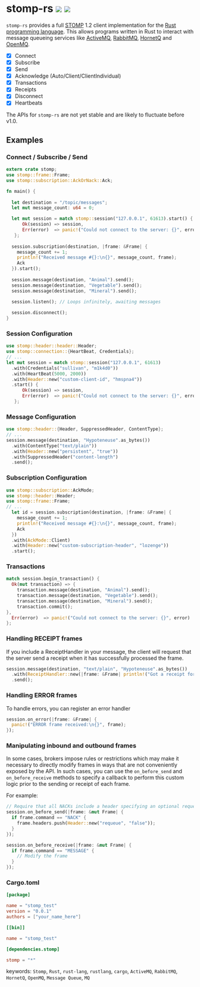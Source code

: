 stomp-rs [![](https://api.travis-ci.org/zslayton/stomp-rs.png?branch=master)](https://travis-ci.org/zslayton/stomp-rs) [![](https://img.shields.io/crates/v/stomp.svg)](https://crates.io/crates/stomp)
=====

`stomp-rs` provides a full [STOMP](https://stomp.github.io/stomp-specification-1.2.html) 1.2 client implementation for the [Rust programming language](https://www.rust-lang.org/). This allows programs written in Rust to interact with message queueing services like [ActiveMQ](https://activemq.apache.org/), [RabbitMQ](https://www.rabbitmq.com/), [HornetQ](https://hornetq.jboss.org/) and [OpenMQ](https://javaee.github.io/openmq/).

- [x] Connect
- [x] Subscribe
- [x] Send
- [x] Acknowledge (Auto/Client/ClientIndividual)
- [x] Transactions
- [x] Receipts
- [x] Disconnect
- [x] Heartbeats

The APIs for `stomp-rs` are not yet stable and are likely to fluctuate before v1.0.

## Examples
### Connect / Subscribe / Send
```rust
extern crate stomp;
use stomp::frame::Frame;
use stomp::subscription::AckOrNack::Ack;

fn main() {
  
  let destination = "/topic/messages";
  let mut message_count: u64 = 0;

  let mut session = match stomp::session("127.0.0.1", 61613).start() {
      Ok(session) => session,
      Err(error)  => panic!("Could not connect to the server: {}", error)
   };
  
  session.subscription(destination, |frame: &Frame| {
    message_count += 1;
    println!("Received message #{}:\n{}", message_count, frame);
    Ack
  }).start();
  
  session.message(destination, "Animal").send();
  session.message(destination, "Vegetable").send();
  session.message(destination, "Mineral").send();
  
  session.listen(); // Loops infinitely, awaiting messages

  session.disconnect();
}
```

### Session Configuration
```rust
use stomp::header::header::Header;
use stomp::connection::{HeartBeat, Credentials};
// ...
let mut session = match stomp::session("127.0.0.1", 61613)
  .with(Credentials("sullivan", "m1k4d0"))
  .with(HeartBeat(5000, 2000))
  .with(Header::new("custom-client-id", "hmspna4"))
  .start() {
      Ok(session) => session,
      Err(error)  => panic!("Could not connect to the server: {}", error)
   };
```

### Message Configuration
```rust
use stomp::header::{Header, SuppressedHeader, ContentType};
// ...
session.message(destination, "Hypoteneuse".as_bytes())
  .with(ContentType("text/plain"))
  .with(Header::new("persistent", "true"))
  .with(SuppressedHeader("content-length")
  .send();
```

### Subscription Configuration
```rust
use stomp::subscription::AckMode;
use stomp::header::Header;
use stomp::frame::Frame;
// ...
  let id = session.subscription(destination, |frame: &Frame| {
    message_count += 1;
    println!("Received message #{}:\n{}", message_count, frame);
    Ack
  })
  .with(AckMode::Client)
  .with(Header::new("custom-subscription-header", "lozenge"))
  .start();
```

### Transactions
```rust
match session.begin_transaction() {
  Ok(mut transaction) => {
    transaction.message(destination, "Animal").send();
    transaction.message(destination, "Vegetable").send();
    transaction.message(destination, "Mineral").send();
    transaction.commit();
},
  Err(error)  => panic!("Could not connect to the server: {}", error)
};
```

### Handling RECEIPT frames
If you include a ReceiptHandler in your message, the client will request that the server send a receipt when it has successfully processed the frame.
```rust
session.message(destination, "text/plain", "Hypoteneuse".as_bytes())
  .with(ReceiptHandler::new(|frame: &Frame| println!("Got a receipt for 'Hypoteneuse'.")))
  .send();
```
### Handling ERROR frames
To handle errors, you can register an error handler
```rust
session.on_error(|frame: &Frame| {
  panic!("ERROR frame received:\n{}", frame);
});
```

### Manipulating inbound and outbound frames
In some cases, brokers impose rules or restrictions which may make it necessary to
directly modify frames in ways that are not conveniently exposed by the API. In such 
cases, you can use the `on_before_send` and `on_before_receive` methods to specify a
callback to perform this custom logic prior to the sending or receipt of each frame.

For example:
```rust
// Require that all NACKs include a header specifying an optional requeue policy
session.on_before_send(|frame: &mut Frame| {
  if frame.command == "NACK" {
    frame.headers.push(Header::new("requeue", "false"));
  }
});

session.on_before_receive(|frame: &mut Frame| {
  if frame.command == "MESSAGE" {
    // Modify the frame
  }
});
```
### Cargo.toml
```toml
[package]

name = "stomp_test"
version = "0.0.1"
authors = ["your_name_here"]

[[bin]]

name = "stomp_test"

[dependencies.stomp]

stomp = "*"
```

keywords: `Stomp`, `Rust`, `rust-lang`, `rustlang`, `cargo`, `ActiveMQ`, `RabbitMQ`, `HornetQ`, `OpenMQ`, `Message Queue`, `MQ`
